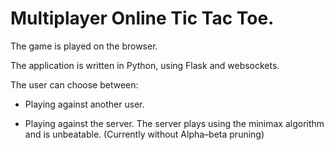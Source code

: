 # Multiplayer Online Tic Tac Toe.

The game is played on the browser.

The application is written in Python, using Flask and websockets. 
 
 The user can choose between:
 - Playing against another user. 

 - Playing against the server. The server plays using the minimax algorithm and is unbeatable. (Currently without Alpha–beta pruning)